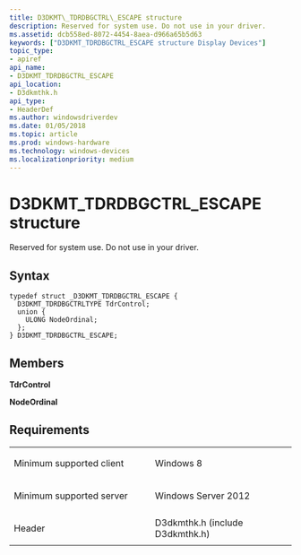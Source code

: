 ```yaml
---
title: D3DKMT\_TDRDBGCTRL\_ESCAPE structure
description: Reserved for system use. Do not use in your driver.
ms.assetid: dcb558ed-8072-4454-8aea-d966a65b5d63
keywords: ["D3DKMT_TDRDBGCTRL_ESCAPE structure Display Devices"]
topic_type:
- apiref
api_name:
- D3DKMT_TDRDBGCTRL_ESCAPE
api_location:
- D3dkmthk.h
api_type:
- HeaderDef
ms.author: windowsdriverdev
ms.date: 01/05/2018
ms.topic: article
ms.prod: windows-hardware
ms.technology: windows-devices
ms.localizationpriority: medium
---
```


# D3DKMT\_TDRDBGCTRL\_ESCAPE structure


Reserved for system use. Do not use in your driver.

Syntax
------

```ManagedCPlusPlus
typedef struct _D3DKMT_TDRDBGCTRL_ESCAPE {
  D3DKMT_TDRDBGCTRLTYPE TdrControl;
  union {
    ULONG NodeOrdinal;
  };
} D3DKMT_TDRDBGCTRL_ESCAPE;
```

Members
-------

**TdrControl**

**NodeOrdinal**

Requirements
------------

<table>
<colgroup>
<col width="50%" />
<col width="50%" />
</colgroup>
<tbody>
<tr class="odd">
<td align="left"><p>Minimum supported client</p></td>
<td align="left"><p>Windows 8</p></td>
</tr>
<tr class="even">
<td align="left"><p>Minimum supported server</p></td>
<td align="left"><p>Windows Server 2012</p></td>
</tr>
<tr class="odd">
<td align="left"><p>Header</p></td>
<td align="left">D3dkmthk.h (include D3dkmthk.h)</td>
</tr>
</tbody>
</table>

 

 





